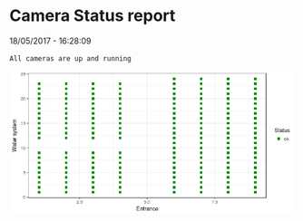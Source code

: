 Camera Status report
================
18/05/2017 - 16:28:09

    All cameras are up and running

![](camreport_files/figure-markdown_github/unnamed-chunk-2-1.png)
